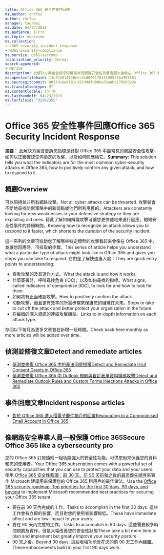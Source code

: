 ```yaml
---
title: Office 365 安全性事件回應
ms.author: chrfox
author: chrfox
manager: laurawi
ms.date: 04/27/2018
ms.audience: ITPro
ms.topic: overview
ms.collection:
- o365_security_incident_response
- M365-security-compliance
ms.service: O365-seccomp
localization_priority: Normal
search.appverid:
- MET150
description: 此解決方案會告訴您何種最常見網路安全性攻擊看起來會像在 Office 365 和給他們的回應方式
ms.openlocfilehash: 13e57d914138edc44d0001781459852fba994f61
ms.sourcegitcommit: 0017dc6a5f81c165d9dfd88be39a6bb17856582e
ms.translationtype: MT
ms.contentlocale: zh-TW
ms.lasthandoff: 04/23/2019
ms.locfileid: "32262355"
---
```

# <a name="office-365-security-incident-response"></a><span data-ttu-id="f7c27-103">Office 365 安全性事件回應</span><span class="sxs-lookup"><span data-stu-id="f7c27-103">Office 365 Security Incident Response</span></span>

 <span data-ttu-id="f7c27-104">**摘要：** 此解決方案會告訴您指標是針對 Office 365 中最常見的網路安全性攻擊、 如何以正面確認任何指定的攻擊，以及如何回應給它。</span><span class="sxs-lookup"><span data-stu-id="f7c27-104">**Summary:** This solution tells you what the indicators are for the most common cyber-security attacks in Office 365, how to positively confirm any given attack, and how to respond to it.</span></span>
  
## <a name="overview"></a><span data-ttu-id="f7c27-105">概觀</span><span class="sxs-lookup"><span data-stu-id="f7c27-105">Overview</span></span>
<span data-ttu-id="f7c27-106">可以阻撓並非所有網路攻擊。</span><span class="sxs-lookup"><span data-stu-id="f7c27-106">Not all cyber attacks can be thwarted.</span></span> <span data-ttu-id="f7c27-107">攻擊者會不斷地尋找防禦策略中的新弱點或他們所利用舊的。</span><span class="sxs-lookup"><span data-stu-id="f7c27-107">Attackers are constantly looking for new weaknesses in your defensive strategy or they are exploiting old ones.</span></span> <span data-ttu-id="f7c27-108">藉此了解如何辨識攻擊可讓您更快速地來進行回應，縮短安全性事件的持續時間。</span><span class="sxs-lookup"><span data-stu-id="f7c27-108">Knowing how to recognize an attack allows you to respond to it faster, which shortens the duration of the security incident.</span></span>

<span data-ttu-id="f7c27-109">這一系列的文章可協助您了解哪些特定類型的攻擊看起來會像在 Office 365 中，並讓您回應時，可採取的步驟。</span><span class="sxs-lookup"><span data-stu-id="f7c27-109">This series of article helps you understand what a particular type of attack might look like in Office 365 and gives you steps you can take to respond.</span></span> <span data-ttu-id="f7c27-110">它們是了解快速進入點：</span><span class="sxs-lookup"><span data-stu-id="f7c27-110">They are quick entry points to understanding:</span></span>
 
- <span data-ttu-id="f7c27-111">查看攻擊的及其運作方式。</span><span class="sxs-lookup"><span data-stu-id="f7c27-111">What the attack is and how it works.</span></span>
- <span data-ttu-id="f7c27-112">什麼簽署時，呼叫尋找危害 (IOC)，以及如何尋找的指標。</span><span class="sxs-lookup"><span data-stu-id="f7c27-112">What signs, called indicators of compromise (IOC), to look for and how to look for them.</span></span>
- <span data-ttu-id="f7c27-113">如何將有正面確認攻擊。</span><span class="sxs-lookup"><span data-stu-id="f7c27-113">How to positively confirm the attack.</span></span>
- <span data-ttu-id="f7c27-114">切斷攻擊，而且更有效率的所需步驟來保護您的組織在未來。</span><span class="sxs-lookup"><span data-stu-id="f7c27-114">Steps to take to cut off the attack and better protect your organization in the future.</span></span>
- <span data-ttu-id="f7c27-115">在每個的深入資訊的連結攻擊類型。</span><span class="sxs-lookup"><span data-stu-id="f7c27-115">Links to in-depth information on each attack type.</span></span>

<span data-ttu-id="f7c27-116">存回以下每月為更多文章會在新增一段時間。</span><span class="sxs-lookup"><span data-stu-id="f7c27-116">Check back here monthly as more articles will be added over time.</span></span>

## <a name="detect-and-remediate-articles"></a><span data-ttu-id="f7c27-117">偵測並修復文章</span><span class="sxs-lookup"><span data-stu-id="f7c27-117">Detect and remediate articles</span></span>

- [<span data-ttu-id="f7c27-118">偵測並修復 Office 365 中的非法同意授權</span><span class="sxs-lookup"><span data-stu-id="f7c27-118">Detect and Remediate Illicit Consent Grants in Office 365</span></span>](detect-and-remediate-illicit-consent-grants.md)
- [<span data-ttu-id="f7c27-119">偵測並修復 Office 365 中 Outlook 規則與自訂表單資料隱碼攻擊</span><span class="sxs-lookup"><span data-stu-id="f7c27-119">Detect and Remediate Outlook Rules and Custom Forms Injections Attacks in Office 365</span></span>](detect-and-remediate-outlook-rules-forms-attack.md)
 
## <a name="incident-response-articles"></a><span data-ttu-id="f7c27-120">事件回應文章</span><span class="sxs-lookup"><span data-stu-id="f7c27-120">Incident response articles</span></span>

- [<span data-ttu-id="f7c27-121">對於 Office 365 遭入侵電子郵件帳戶的回覆</span><span class="sxs-lookup"><span data-stu-id="f7c27-121">Responding to a Compromised Email Account in Office 365</span></span>](responding-to-a-compromised-email-account.md)

## <a name="secure-office-365-like-a-cybersecurity-pro"></a><span data-ttu-id="f7c27-122">像網路安全專業人員一般保護 Office 365</span><span class="sxs-lookup"><span data-stu-id="f7c27-122">Secure Office 365 like a cybersecurity pro</span></span>
<span data-ttu-id="f7c27-123">您的 Office 365 訂閱隨附一組功能強大的安全性功能，可供您用來保護您的資料和您的使用者。</span><span class="sxs-lookup"><span data-stu-id="f7c27-123">Your Office 365 subscription comes with a powerful set of security capabilities that you can use to protect your data and your users.</span></span>  <span data-ttu-id="f7c27-124">使用 [Office 365 安全性藍圖：前 30 天、前 90 天前和之後的最高優先順序](https://support.office.com/article/Office-365-security-roadmap-Top-priorities-for-the-first-30-days-90-days-and-beyond-28c86a1c-e4dd-4aad-a2a6-c768a21cb352)來實作 Microsoft 建議用來保護您的 Office 365 租用戶的最佳做法。</span><span class="sxs-lookup"><span data-stu-id="f7c27-124">Use the [Office 365 security roadmap: Top priorities for the first 30 days, 90 days, and beyond](https://support.office.com/article/Office-365-security-roadmap-Top-priorities-for-the-first-30-days-90-days-and-beyond-28c86a1c-e4dd-4aad-a2a6-c768a21cb352) to implement Microsoft recommended best practices for securing your Office 365 tenant.</span></span>
- <span data-ttu-id="f7c27-125">要在前 30 天內完成的工作。</span><span class="sxs-lookup"><span data-stu-id="f7c27-125">Tasks to accomplish in the first 30 days.</span></span>  <span data-ttu-id="f7c27-126">這些工作會有立即的影響，而且對您的使用者影響較低。</span><span class="sxs-lookup"><span data-stu-id="f7c27-126">These have immediate affect and are low-impact to your users.</span></span>
- <span data-ttu-id="f7c27-127">要在 90 天內完成的工作。</span><span class="sxs-lookup"><span data-stu-id="f7c27-127">Tasks to accomplish in 90 days.</span></span> <span data-ttu-id="f7c27-128">這些需要較多時間規劃及實作，但是大幅改善您的安全性狀態</span><span class="sxs-lookup"><span data-stu-id="f7c27-128">These take a bit more time to plan and implement but greatly improve your security posture</span></span>
- <span data-ttu-id="f7c27-129">90 天之後。</span><span class="sxs-lookup"><span data-stu-id="f7c27-129">Beyond 90 days.</span></span> <span data-ttu-id="f7c27-130">這些增強功能會在您的前 90 天工作內建置。</span><span class="sxs-lookup"><span data-stu-id="f7c27-130">These enhancements build in your first 90 days work.</span></span>






